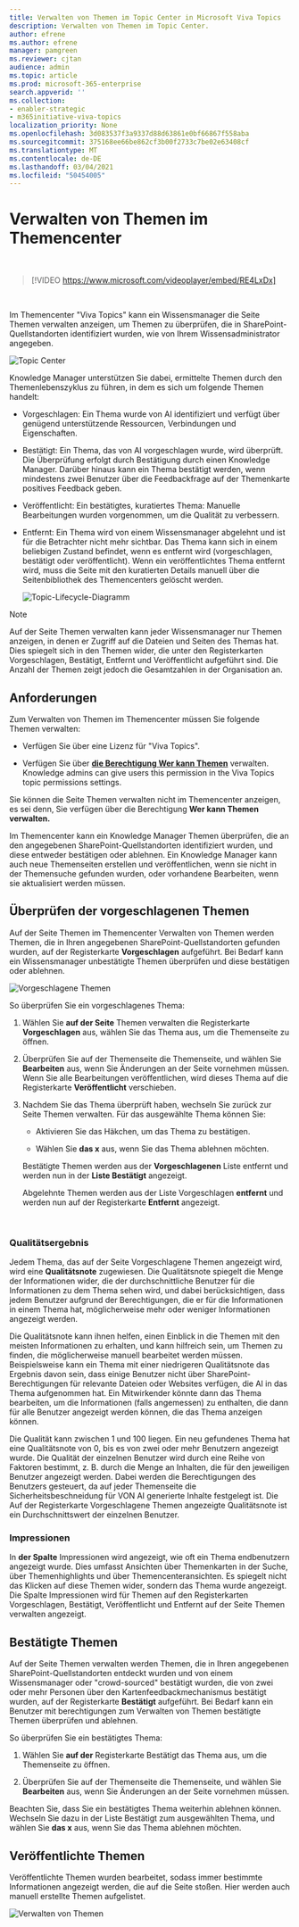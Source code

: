 ```yaml
---
title: Verwalten von Themen im Topic Center in Microsoft Viva Topics
description: Verwalten von Themen im Topic Center.
author: efrene
ms.author: efrene
manager: pamgreen
ms.reviewer: cjtan
audience: admin
ms.topic: article
ms.prod: microsoft-365-enterprise
search.appverid: ''
ms.collection:
- enabler-strategic
- m365initiative-viva-topics
localization_priority: None
ms.openlocfilehash: 3d083537f3a9337d88d63861e0bf66867f558aba
ms.sourcegitcommit: 375168ee66be862cf3b00f2733c7be02e63408cf
ms.translationtype: MT
ms.contentlocale: de-DE
ms.lasthandoff: 03/04/2021
ms.locfileid: "50454005"
---
```

# <a name="manage-topics-in-the-topic-center"></a>Verwalten von Themen im Themencenter 

</br>

> [!VIDEO https://www.microsoft.com/videoplayer/embed/RE4LxDx]  

</br>


Im Themencenter "Viva Topics" kann  ein Wissensmanager die Seite Themen verwalten anzeigen, um Themen zu überprüfen, die in SharePoint-Quellstandorten identifiziert wurden, wie von Ihrem Wissensadministrator angegeben.  

   ![Topic Center](../media/knowledge-management/topic-center.png) </br> 



Knowledge Manager unterstützen Sie dabei, ermittelte Themen durch den Themenlebenszyklus zu führen, in dem es sich um folgende Themen handelt:

- Vorgeschlagen: Ein Thema wurde von AI identifiziert und verfügt über genügend unterstützende Ressourcen, Verbindungen und Eigenschaften.
- Bestätigt: Ein Thema, das von AI vorgeschlagen wurde, wird überprüft. Die Überprüfung erfolgt durch Bestätigung durch einen Knowledge Manager. Darüber hinaus kann ein Thema bestätigt werden, wenn mindestens zwei Benutzer über die Feedbackfrage auf der Themenkarte positives Feedback geben.
- Veröffentlicht: Ein bestätigtes, kuratiertes Thema: Manuelle Bearbeitungen wurden vorgenommen, um die Qualität zu verbessern.
- Entfernt: Ein Thema wird von einem Wissensmanager abgelehnt und ist für die Betrachter nicht mehr sichtbar. Das Thema kann sich in einem beliebigen Zustand befindet, wenn es entfernt wird (vorgeschlagen, bestätigt oder veröffentlicht). Wenn ein veröffentlichtes Thema entfernt wird, muss die Seite mit den kuratierten Details manuell über die Seitenbibliothek des Themencenters gelöscht werden.

   ![Topic-Lifecycle-Diagramm](../media/knowledge-management/topic-lifecycle.png) </br> 

> [!Note] 
> Auf der Seite Themen verwalten kann jeder Wissensmanager nur Themen anzeigen, in denen er Zugriff auf die Dateien und Seiten des Themas hat. Dies spiegelt sich in den Themen wider, die unter den Registerkarten Vorgeschlagen, Bestätigt, Entfernt und Veröffentlicht aufgeführt sind. Die Anzahl der Themen zeigt jedoch die Gesamtzahlen in der Organisation an.

## <a name="requirements"></a>Anforderungen

Zum Verwalten von Themen im Themencenter müssen Sie folgende Themen verwalten:
- Verfügen Sie über eine Lizenz für "Viva Topics".

- Verfügen Sie über [**die Berechtigung Wer kann Themen**](https://docs.microsoft.com/microsoft-365/knowledge/topic-experiences-user-permissions) verwalten. Knowledge admins can give users this permission in the Viva Topics topic permissions settings. 

Sie können die Seite Themen verwalten nicht im Themencenter anzeigen, es sei denn, Sie verfügen über die Berechtigung **Wer kann Themen verwalten.**

Im Themencenter kann ein Knowledge Manager Themen überprüfen, die an den angegebenen SharePoint-Quellstandorten identifiziert wurden, und diese entweder bestätigen oder ablehnen. Ein Knowledge Manager kann auch neue Themenseiten erstellen und veröffentlichen, wenn sie nicht in der Themensuche gefunden wurden, oder vorhandene Bearbeiten, wenn sie aktualisiert werden müssen.


## <a name="review-suggested-topics"></a>Überprüfen der vorgeschlagenen Themen

Auf der Seite Themen im Themencenter Verwalten von Themen werden Themen, die in Ihren angegebenen SharePoint-Quellstandorten gefunden wurden, auf der Registerkarte **Vorgeschlagen** aufgeführt. Bei Bedarf kann ein Wissensmanager unbestätigte Themen überprüfen und diese bestätigen oder ablehnen.

   ![Vorgeschlagene Themen](../media/knowledge-management/quality-score.png) </br> 

So überprüfen Sie ein vorgeschlagenes Thema:

1. Wählen Sie **auf der Seite** Themen verwalten die Registerkarte **Vorgeschlagen** aus, wählen Sie das Thema aus, um die Themenseite zu öffnen.</br>

2. Überprüfen Sie auf der Themenseite die Themenseite, und wählen Sie **Bearbeiten** aus, wenn Sie Änderungen an der Seite vornehmen müssen. Wenn Sie alle Bearbeitungen veröffentlichen, wird dieses Thema auf die Registerkarte **Veröffentlicht** verschieben.

3. Nachdem Sie das Thema überprüft haben, wechseln Sie zurück zur Seite Themen verwalten. Für das ausgewählte Thema können Sie:

   - Aktivieren Sie das Häkchen, um das Thema zu bestätigen.
    
   - Wählen Sie **das x** aus, wenn Sie das Thema ablehnen möchten.

    Bestätigte Themen werden aus der **Vorgeschlagenen** Liste entfernt und werden nun in der **Liste Bestätigt** angezeigt.

    Abgelehnte Themen werden aus der Liste Vorgeschlagen **entfernt** und werden nun auf der Registerkarte **Entfernt** angezeigt.

   </br> 

### <a name="quality-score"></a>Qualitätsergebnis

Jedem Thema, das auf der Seite Vorgeschlagene Themen angezeigt wird, wird eine <b>Qualitätsnote</b> zugewiesen. Die Qualitätsnote spiegelt die Menge der Informationen wider, die der durchschnittliche Benutzer für die Informationen zu dem Thema sehen wird, und dabei berücksichtigen, dass jedem Benutzer aufgrund der Berechtigungen, die er für die Informationen in einem Thema hat, möglicherweise mehr oder weniger Informationen angezeigt werden. 

Die Qualitätsnote kann ihnen helfen, einen Einblick in die Themen mit den meisten Informationen zu erhalten, und kann hilfreich sein, um Themen zu finden, die möglicherweise manuell bearbeitet werden müssen.  Beispielsweise kann ein Thema mit einer niedrigeren Qualitätsnote das Ergebnis davon sein, dass einige Benutzer nicht über SharePoint-Berechtigungen für relevante Dateien oder Websites verfügen, die AI in das Thema aufgenommen hat. Ein Mitwirkender könnte dann das Thema bearbeiten, um die Informationen (falls angemessen) zu enthalten, die dann für alle Benutzer angezeigt werden können, die das Thema anzeigen können.

Die Qualität kann zwischen 1 und 100 liegen. Ein neu gefundenes Thema hat eine Qualitätsnote von 0, bis es von zwei oder mehr Benutzern angezeigt wurde. Die Qualität der einzelnen Benutzer wird durch eine Reihe von Faktoren bestimmt, z. B. durch die Menge an Inhalten, die für den jeweiligen Benutzer angezeigt werden. Dabei werden die Berechtigungen des Benutzers gesteuert, da auf jeder Themenseite die Sicherheitsbeschneidung für VON AI generierte Inhalte festgelegt ist. Die Auf der Registerkarte Vorgeschlagene Themen angezeigte Qualitätsnote ist ein Durchschnittswert der einzelnen Benutzer.

### <a name="impressions"></a>Impressionen

In <b>der Spalte</b> Impressionen wird angezeigt, wie oft ein Thema endbenutzern angezeigt wurde. Dies umfasst Ansichten über Themenkarten in der Suche, über Themenhighlights und über Themencenteransichten. Es spiegelt nicht das Klicken auf diese Themen wider, sondern das Thema wurde angezeigt. Die Spalte Impressionen wird für Themen auf den Registerkarten Vorgeschlagen, Bestätigt, Veröffentlicht und Entfernt auf der Seite Themen verwalten angezeigt.


## <a name="confirmed-topics"></a>Bestätigte Themen

Auf der Seite Themen verwalten werden Themen, die in Ihren angegebenen SharePoint-Quellstandorten entdeckt wurden und von einem Wissensmanager oder "crowd-sourced" bestätigt wurden, die von zwei oder mehr Personen über den Kartenfeedbackmechanismus bestätigt wurden, auf der Registerkarte **Bestätigt** aufgeführt. Bei Bedarf kann ein Benutzer mit berechtigungen zum Verwalten von Themen bestätigte Themen überprüfen und ablehnen.

So überprüfen Sie ein bestätigtes Thema:

1. Wählen Sie **auf der** Registerkarte Bestätigt das Thema aus, um die Themenseite zu öffnen.</br>

2. Überprüfen Sie auf der Themenseite die Themenseite, und wählen Sie **Bearbeiten** aus, wenn Sie Änderungen an der Seite vornehmen müssen.

Beachten Sie, dass Sie ein bestätigtes Thema weiterhin ablehnen können.  Wechseln Sie dazu in der Liste Bestätigt zum ausgewählten Thema, und wählen Sie **das x** aus, wenn Sie das Thema ablehnen möchten.

## <a name="published-topics"></a>Veröffentlichte Themen
Veröffentlichte Themen wurden bearbeitet, sodass immer bestimmte Informationen angezeigt werden, die auf die Seite stoßen. Hier werden auch manuell erstellte Themen aufgelistet.

   ![Verwalten von Themen](../media/knowledge-management/manage-topics-new.png) </br> 




